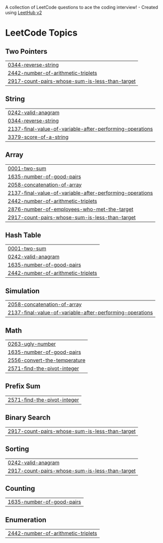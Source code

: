 A collection of LeetCode questions to ace the coding interview! - Created using [LeetHub v2](https://github.com/arunbhardwaj/LeetHub-2.0)
<!---LeetCode Topics Start-->
# LeetCode Topics
## Two Pointers
|  |
| ------- |
| [0344-reverse-string](https://github.com/quocvietpham185/LeetCode-Solutions/tree/master/0344-reverse-string) |
| [2442-number-of-arithmetic-triplets](https://github.com/quocvietpham185/LeetCode-Solutions/tree/master/2442-number-of-arithmetic-triplets) |
| [2917-count-pairs-whose-sum-is-less-than-target](https://github.com/quocvietpham185/LeetCode-Solutions/tree/master/2917-count-pairs-whose-sum-is-less-than-target) |
## String
|  |
| ------- |
| [0242-valid-anagram](https://github.com/quocvietpham185/LeetCode-Solutions/tree/master/0242-valid-anagram) |
| [0344-reverse-string](https://github.com/quocvietpham185/LeetCode-Solutions/tree/master/0344-reverse-string) |
| [2137-final-value-of-variable-after-performing-operations](https://github.com/quocvietpham185/LeetCode-Solutions/tree/master/2137-final-value-of-variable-after-performing-operations) |
| [3379-score-of-a-string](https://github.com/quocvietpham185/LeetCode-Solutions/tree/master/3379-score-of-a-string) |
## Array
|  |
| ------- |
| [0001-two-sum](https://github.com/quocvietpham185/LeetCode-Solutions/tree/master/0001-two-sum) |
| [1635-number-of-good-pairs](https://github.com/quocvietpham185/LeetCode-Solutions/tree/master/1635-number-of-good-pairs) |
| [2058-concatenation-of-array](https://github.com/quocvietpham185/LeetCode-Solutions/tree/master/2058-concatenation-of-array) |
| [2137-final-value-of-variable-after-performing-operations](https://github.com/quocvietpham185/LeetCode-Solutions/tree/master/2137-final-value-of-variable-after-performing-operations) |
| [2442-number-of-arithmetic-triplets](https://github.com/quocvietpham185/LeetCode-Solutions/tree/master/2442-number-of-arithmetic-triplets) |
| [2876-number-of-employees-who-met-the-target](https://github.com/quocvietpham185/LeetCode-Solutions/tree/master/2876-number-of-employees-who-met-the-target) |
| [2917-count-pairs-whose-sum-is-less-than-target](https://github.com/quocvietpham185/LeetCode-Solutions/tree/master/2917-count-pairs-whose-sum-is-less-than-target) |
## Hash Table
|  |
| ------- |
| [0001-two-sum](https://github.com/quocvietpham185/LeetCode-Solutions/tree/master/0001-two-sum) |
| [0242-valid-anagram](https://github.com/quocvietpham185/LeetCode-Solutions/tree/master/0242-valid-anagram) |
| [1635-number-of-good-pairs](https://github.com/quocvietpham185/LeetCode-Solutions/tree/master/1635-number-of-good-pairs) |
| [2442-number-of-arithmetic-triplets](https://github.com/quocvietpham185/LeetCode-Solutions/tree/master/2442-number-of-arithmetic-triplets) |
## Simulation
|  |
| ------- |
| [2058-concatenation-of-array](https://github.com/quocvietpham185/LeetCode-Solutions/tree/master/2058-concatenation-of-array) |
| [2137-final-value-of-variable-after-performing-operations](https://github.com/quocvietpham185/LeetCode-Solutions/tree/master/2137-final-value-of-variable-after-performing-operations) |
## Math
|  |
| ------- |
| [0263-ugly-number](https://github.com/quocvietpham185/LeetCode-Solutions/tree/master/0263-ugly-number) |
| [1635-number-of-good-pairs](https://github.com/quocvietpham185/LeetCode-Solutions/tree/master/1635-number-of-good-pairs) |
| [2556-convert-the-temperature](https://github.com/quocvietpham185/LeetCode-Solutions/tree/master/2556-convert-the-temperature) |
| [2571-find-the-pivot-integer](https://github.com/quocvietpham185/LeetCode-Solutions/tree/master/2571-find-the-pivot-integer) |
## Prefix Sum
|  |
| ------- |
| [2571-find-the-pivot-integer](https://github.com/quocvietpham185/LeetCode-Solutions/tree/master/2571-find-the-pivot-integer) |
## Binary Search
|  |
| ------- |
| [2917-count-pairs-whose-sum-is-less-than-target](https://github.com/quocvietpham185/LeetCode-Solutions/tree/master/2917-count-pairs-whose-sum-is-less-than-target) |
## Sorting
|  |
| ------- |
| [0242-valid-anagram](https://github.com/quocvietpham185/LeetCode-Solutions/tree/master/0242-valid-anagram) |
| [2917-count-pairs-whose-sum-is-less-than-target](https://github.com/quocvietpham185/LeetCode-Solutions/tree/master/2917-count-pairs-whose-sum-is-less-than-target) |
## Counting
|  |
| ------- |
| [1635-number-of-good-pairs](https://github.com/quocvietpham185/LeetCode-Solutions/tree/master/1635-number-of-good-pairs) |
## Enumeration
|  |
| ------- |
| [2442-number-of-arithmetic-triplets](https://github.com/quocvietpham185/LeetCode-Solutions/tree/master/2442-number-of-arithmetic-triplets) |
<!---LeetCode Topics End-->